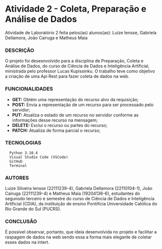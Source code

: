 # Atividade 2 - Coleta, Preparação e Análise de Dados
Atividade de Laboratório 2 feita pelos(as) alunos(as): Luize Iensse, Gabriela Dellamora, João Cairuga e Matheus Maia

### DESCRIÇÃO 
O projeto foi desesnvolvido para  a disciplina de Preparação, Coleta e Análise de Dados, do curso de Ciência de Dados e Inteligência Artificial, ministrada pelo professor Lucas Kupissinku. O trabalho teve como objetivo a criação de uma Api Rest para fazer coleta de dados na web.  
 
### FUNCIONALIDADES

* **GET:** Obtém uma representação do recurso alvo da requisição; 
* **POST:** Envia a representação de um recurso para ser processado pelo servidor;  
* **PUT:** Atualiza o estado de um recurso no servidor conforme as informações desse recurso na mensagem; 
* **DELETE:** Exclui o recurso ou partes do recurso; 
* **PATCH:** Atualiza de forma parcial o recurso; 
      
### **TECNOLOGIAS**  
      Python 3.10.4  
      Visual Studio Code (VSCode) 
      GitHub 
      Terminal
      
### **AUTORES** 
 Luize Silveira Iensse (22111239-4), Gabriela Dellamora (22110104-1), João Cairuga (22111239-4) e Matheus Maia (19204136-6), estudantes do segunodo terceiro e semestre do curso de Ciência de Dados e Inteligência Artificial (CDIA), da instituição de ensino Pontifícia Universidade Católica do Rio Grande do Sul (PUCRS).
      
### **CONCLUSÃO**  
É possível observar, portanto, que ideia desenvolvida no projeto e facilitar a raspagem de dados na web sendo essa a forma mais elegante de coletar esses dados na intert.

